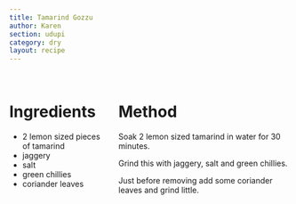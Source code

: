 ```yaml
---
title: Tamarind Gozzu
author: Karen
section: udupi
category: dry
layout: recipe
---
```



<br>
<div class='columns'> <div class='column is-one-third p-3' markdown='1'>

# Ingredients

* 2 lemon sized pieces of tamarind
* jaggery
* salt
* green chillies
* coriander leaves




</div> <div class='column is-two-thirds p-3' markdown='1'>

# Method

Soak 2 lemon sized tamarind in water for 30 minutes.

Grind this with jaggery, salt and green chillies.

Just before removing add some coriander leaves and grind little.



</div> </div>